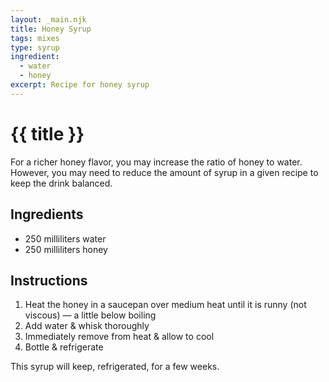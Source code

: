 ```yaml
---
layout: _main.njk
title: Honey Syrup
tags: mixes
type: syrup
ingredient:
  - water
  - honey
excerpt: Recipe for honey syrup
---
```


<!-- markdownlint-disable MD025 -->
# {{ title }}
<!-- markdownlint-enable MD025 -->

<tiki-callout type="tip">

  For a richer honey flavor, you may increase the ratio of honey to water. However, you may need to reduce the amount of syrup in a given recipe to keep the drink balanced.

</tiki-callout>

## Ingredients

* 250 milliliters water
* 250 milliliters honey

## Instructions

1. Heat the honey in a saucepan over medium heat until it is runny (not viscous) — a little below boiling
2. Add water &  whisk thoroughly
3. Immediately remove from heat & allow to cool
4. Bottle & refrigerate

<tiki-callout type="note">

  This syrup will keep, refrigerated, for a few weeks.

</tiki-callout>

<div
  class="sr-only"
  data-cat[0]="Syrup"
  data-ingredient[0]="Water"
  data-ingredient[1]="Honey"
  data-pagefind-filter="
    Category[data-cat[0]],
    Ingredient[data-ingredient[0]],
    Ingredient[data-ingredient[1]]
  "
>
</div>

